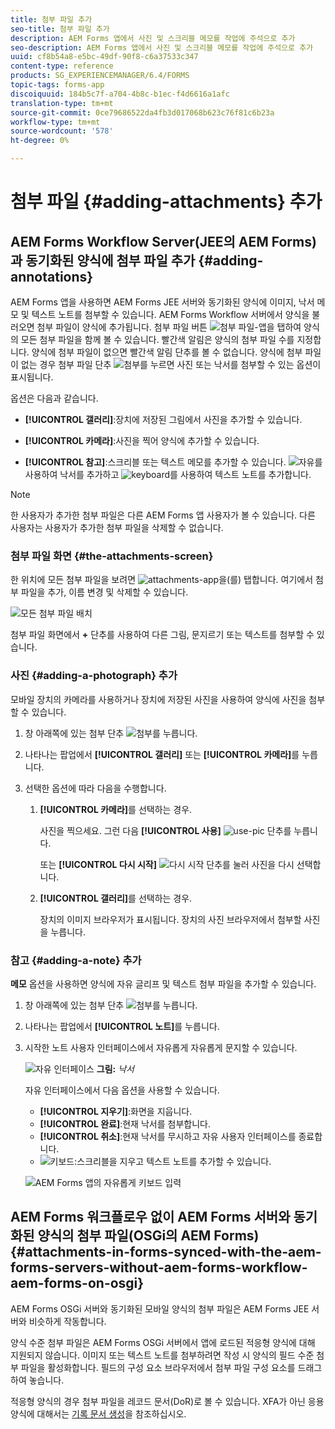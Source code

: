 ```yaml
---
title: 첨부 파일 추가
seo-title: 첨부 파일 추가
description: AEM Forms 앱에서 사진 및 스크리블 메모를 작업에 주석으로 추가
seo-description: AEM Forms 앱에서 사진 및 스크리블 메모를 작업에 주석으로 추가
uuid: cf8b54a8-e5bc-49df-90f8-c6a37533c347
content-type: reference
products: SG_EXPERIENCEMANAGER/6.4/FORMS
topic-tags: forms-app
discoiquuid: 184b5c7f-a704-4b8c-b1ec-f4d6616a1afc
translation-type: tm+mt
source-git-commit: 0ce79686522da4fb3d017068b623c76f81c6b23a
workflow-type: tm+mt
source-wordcount: '578'
ht-degree: 0%

---
```



# 첨부 파일 {#adding-attachments} 추가

## AEM Forms Workflow Server(JEE의 AEM Forms)과 동기화된 양식에 첨부 파일 추가 {#adding-annotations}

AEM Forms 앱을 사용하면 AEM Forms JEE 서버와 동기화된 양식에 이미지, 낙서 메모 및 텍스트 노트를 첨부할 수 있습니다. AEM Forms Workflow 서버에서 양식을 불러오면 첨부 파일이 양식에 추가됩니다. 첨부 파일 버튼 ![첨부 파일-앱](assets/attachments-app.png)을 탭하여 양식의 모든 첨부 파일을 함께 볼 수 있습니다. 빨간색 알림은 양식의 첨부 파일 수를 지정합니다. 양식에 첨부 파일이 없으면 빨간색 알림 단추를 볼 수 없습니다. 양식에 첨부 파일이 없는 경우 첨부 파일 단추 ![첨부](assets/attch.png)를 누르면 사진 또는 낙서를 첨부할 수 있는 옵션이 표시됩니다.

옵션은 다음과 같습니다.

* **[!UICONTROL 갤러리]**:장치에 저장된 그림에서 사진을 추가할 수 있습니다.

* **[!UICONTROL 카메라]**:사진을 찍어 양식에 추가할 수 있습니다.

* **[!UICONTROL 참고]**:스크리블 또는 텍스트 메모를 추가할 수 있습니다. ![자유](assets/scribble.png)를 사용하여 낙서를 추가하고 ![keyboard](assets/keyboard.png)를 사용하여 텍스트 노트를 추가합니다.

>[!NOTE]
>
>한 사용자가 추가한 첨부 파일은 다른 AEM Forms 앱 사용자가 볼 수 있습니다. 다른 사용자는 사용자가 추가한 첨부 파일을 삭제할 수 없습니다.


### 첨부 파일 화면 {#the-attachments-screen}

한 위치에 모든 첨부 파일을 보려면 ![attachments-app](assets/attachments-app.png)을(를) 탭합니다. 여기에서 첨부 파일을 추가, 이름 변경 및 삭제할 수 있습니다.

![모든 첨부 파일 배치](assets/attachments-screen.png)

첨부 파일 화면에서 **+** 단추를 사용하여 다른 그림, 문지르기 또는 텍스트를 첨부할 수 있습니다.

### 사진 {#adding-a-photograph} 추가

모바일 장치의 카메라를 사용하거나 장치에 저장된 사진을 사용하여 양식에 사진을 첨부할 수 있습니다.

1. 창 아래쪽에 있는 첨부 단추 ![첨부](assets/attch.png)를 누릅니다.
1. 나타나는 팝업에서 **[!UICONTROL 갤러리]** 또는 **[!UICONTROL 카메라]**&#x200B;를 누릅니다.
1. 선택한 옵션에 따라 다음을 수행합니다.

   1. **[!UICONTROL 카메라]**&#x200B;를 선택하는 경우.

      사진을 찍으세요. 그런 다음 **[!UICONTROL 사용]** ![use-pic](assets/use-pic.png) 단추를 누릅니다.

      또는 **[!UICONTROL 다시 시작]** ![다시 시작](assets/retake.png) 단추를 눌러 사진을 다시 선택합니다.

   1. **[!UICONTROL 갤러리]**&#x200B;를 선택하는 경우.

      장치의 이미지 브라우저가 표시됩니다. 장치의 사진 브라우저에서 첨부할 사진을 누릅니다.

### 참고 {#adding-a-note} 추가

**메모** 옵션을 사용하면 양식에 자유 글리프 및 텍스트 첨부 파일을 추가할 수 있습니다.

1. 창 아래쪽에 있는 첨부 단추 ![첨부](assets/attch.png)를 누릅니다.
1. 나타나는 팝업에서 **[!UICONTROL 노트]**&#x200B;를 누릅니다.
1. 시작한 노트 사용자 인터페이스에서 자유롭게 자유롭게 문지할 수 있습니다.

   ![자유 인터페이스](assets/scribble-ui.png)
   **그림:** *낙서*

   자유 인터페이스에서 다음 옵션을 사용할 수 있습니다.

   * **[!UICONTROL 지우기]**:화면을 지웁니다.
   * **[!UICONTROL 완료]**:현재 낙서를 첨부합니다.
   * **[!UICONTROL 취소]**:현재 낙서를 무시하고 자유 사용자 인터페이스를 종료합니다.
   * ![키보드](assets/keyboard.png):스크리블을 지우고 텍스트 노트를 추가할 수 있습니다.

   ![AEM Forms 앱의 자유롭게 키보드 입력](assets/keyboard-inapp.png)

## AEM Forms 워크플로우 없이 AEM Forms 서버와 동기화된 양식의 첨부 파일(OSGi의 AEM Forms) {#attachments-in-forms-synced-with-the-aem-forms-servers-without-aem-forms-workflow-aem-forms-on-osgi}

AEM Forms OSGi 서버와 동기화된 모바일 양식의 첨부 파일은 AEM Forms JEE 서버와 비슷하게 작동합니다.

양식 수준 첨부 파일은 AEM Forms OSGi 서버에서 앱에 로드된 적응형 양식에 대해 지원되지 않습니다. 이미지 또는 텍스트 노트를 첨부하려면 작성 시 양식의 필드 수준 첨부 파일을 활성화합니다. 필드의 구성 요소 브라우저에서 첨부 파일 구성 요소를 드래그하여 놓습니다.

적응형 양식의 경우 첨부 파일을 레코드 문서(DoR)로 볼 수 있습니다. XFA가 아닌 응용 양식에 대해서는 [기록 문서 생성](/help/forms/using/generate-document-of-record-for-non-xfa-based-adaptive-forms.md)을 참조하십시오.
